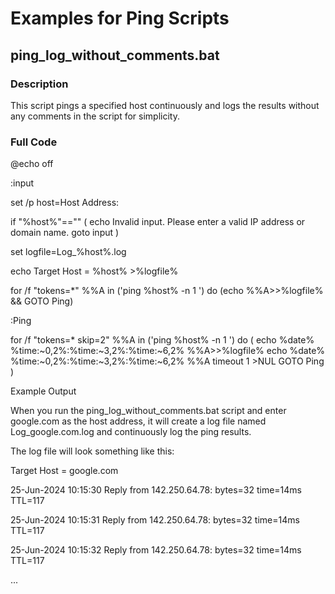 # Examples for Ping Scripts

## ping_log_without_comments.bat

### Description
This script pings a specified host continuously and logs the results without any comments in the script for simplicity.

### Full Code

@echo off

:input

set /p host=Host Address: 

if "%host%"=="" (
    echo Invalid input. Please enter a valid IP address or domain name.
    goto input
)

set logfile=Log_%host%.log

echo Target Host = %host% >%logfile%

for /f "tokens=*" %%A in ('ping %host% -n 1 ') do (echo %%A>>%logfile% && GOTO Ping)

:Ping

for /f "tokens=* skip=2" %%A in ('ping %host% -n 1 ') do (
    echo %date% %time:~0,2%:%time:~3,2%:%time:~6,2% %%A>>%logfile%
    echo %date% %time:~0,2%:%time:~3,2%:%time:~6,2% %%A
    timeout 1 >NUL 
    GOTO Ping
)


Example Output

When you run the ping_log_without_comments.bat script and enter google.com as the host address, it will create a log file named Log_google.com.log and continuously log the ping results.

The log file will look something like this:

Target Host = google.com

25-Jun-2024 10:15:30 Reply from 142.250.64.78: bytes=32 time=14ms TTL=117

25-Jun-2024 10:15:31 Reply from 142.250.64.78: bytes=32 time=14ms TTL=117

25-Jun-2024 10:15:32 Reply from 142.250.64.78: bytes=32 time=14ms TTL=117

...
